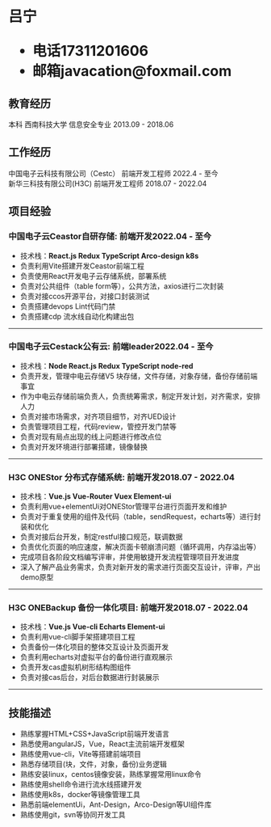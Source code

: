 <h1>
  <span>吕宁</span>
  <ul>
    <li><span>电话</span>17311201606</li>
    <li><span>邮箱</span><a>javacation@foxmail.com</a></li>
  </ul>
</h1>

## 教育经历

本科 西南科技大学 信息安全专业 <span class="right">2013.09 - 2018.06</span>

## 工作经历

中国电子云科技有限公司（Cestc） 前端开发工程师 <span class="right">2022.4 - 至今</span><br>
新华三科技有限公司(H3C)  前端开发工程师 <span class="right">2018.07 - 2022.04</span><br>


## 项目经验


### 中国电子云Ceastor自研存储<span class="role">:&nbsp;前端开发</span><span class="right">2022.04 - 至今</span>

- 技术栈：**React.js Redux TypeScript Arco-design k8s**
- 负责利用Vite搭建开发Ceastor前端工程
- 负责使用React开发电子云存储系统，部署系统
- 负责对公共组件（table form等），公共方法，axios进行二次封装
- 负责对接ccos开源平台，对接口封装测试
- 负责搭建devops Lint代码门禁
- 负责搭建cdp 流水线自动化构建出包

---

### 中国电子云Cestack公有云<span class="role">:&nbsp;前端leader</span><span class="right">2022.04 - 至今</span>

- 技术栈：**Node React.js Redux TypeScript node-red**
- 负责开发，管理中电云存储V5 块存储，文件存储，对象存储，备份存储前端事宜
- 作为中电云存储前端负责人，负责统筹需求，制定开发计划，对齐需求，安排人力
- 负责对接市场需求，对齐项目细节，对齐UED设计
- 负责管理项目工程，代码review，管控开发门禁等
- 负责对现有局点出现的线上问题进行修改点位
- 负责对开发环境进行部署搭建，镜像替换

---

### H3C ONEStor 分布式存储系统<span class="role">:&nbsp;前端开发</span><span class="right">2018.07 - 2022.04</span>

- 技术栈：**Vue.js Vue-Router Vuex Element-ui**
- 负责利用vue+elementUi对ONEStor管理平台进行页面开发和维护
- 负责对于重复使用的组件及代码（table，sendRequest，echarts等）进行封装和优化
- 负责对接后台开发，制定restful接口规范，联调数据
- 负责优化页面的响应速度，解决页面卡顿崩溃问题（循环调用，内存溢出等）
- 完成项目各阶段文档编写评审，并使用敏捷开发流程管理项目开发进度
- 深入了解产品业务需求，负责对新开发的需求进行页面交互设计，评审，产出demo原型

---

### H3C ONEBackup 备份一体化项目<span class="role">:&nbsp;前端开发</span><span class="right">2018.07 - 2022.04</span>

- 技术栈：**Vue.js Vue-cli Echarts Element-ui**
- 负责利用vue-cli脚手架搭建项目工程
- 负责备份一体化项目的整体交互设计及页面开发
- 负责利用echarts对虚拟平台的备份进行直观展示
- 负责开发cas虚拟机树形结构图组件
- 负责对接cas后台，对后台数据进行封装展示

---


## 技能描述

- 熟练掌握HTML+CSS+JavaScript前端开发语言
- 熟悉使用angularJS，Vue，React主流前端开发框架
- 熟练使用vue-cli，Vite等搭建前端项目
- 熟悉存储项目(块，文件，对象，备份)业务逻辑
- 熟练安装linux，centos镜像安装，熟练掌握常用linux命令
- 熟练使用shell命令进行流水线搭建开发
- 熟练使用k8s，docker等镜像管理工具
- 熟悉前端elementUi，Ant-Design，Arco-Design等UI组件库
- 熟练使用git，svn等协同开发工具
